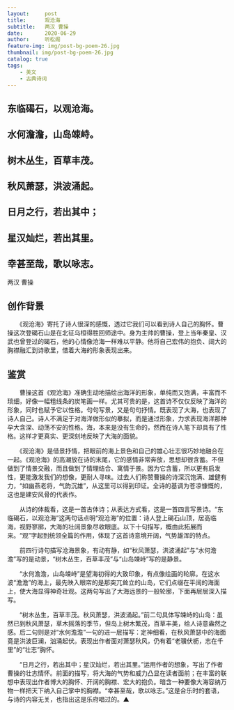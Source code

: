 ```yaml
---
layout:     post
title:      观沧海
subtitle:   两汉 曹操
date:       2020-06-29
author:     听松阁
feature-img: img/post-bg-poem-26.jpg
thumbnail: img/post-bg-poem-26.jpg
catalog: true
tags:
    - 美文
    - 古典诗词
---
```


## 东临碣石，以观沧海。

## 水何澹澹，山岛竦峙。

## 树木丛生，百草丰茂。

## 秋风萧瑟，洪波涌起。

## 日月之行，若出其中；

## 星汉灿烂，若出其里。

## 幸甚至哉，歌以咏志。

两汉 曹操



## 创作背景

　　《观沧海》寄托了诗人很深的感慨，透过它我们可以看到诗人自己的胸怀。曹操这次登碣石山是在北征乌桓得胜回师途中。身为主帅的曹操，登上当年秦皇、汉武也曾登过的碣石，他的心情像沧海一样难以平静。他将自己宏伟的抱负、阔大的胸襟融汇到诗歌里，借着大海的形象表现出来。





## 鉴赏



　　曹操这首《观沧海》准确生动地描绘出海洋的形象，单纯而又饱满，丰富而不琐细，好像一幅粗线条的炭笔画一样。尤其可贵的是，这首诗不仅仅反映了海洋的形象，同时也赋予它以性格。句句写景，又是句句抒情。既表现了大海，也表现了诗人自己。诗人不满足于对海洋做形似的摹拟，而是通过形象，力求表现海洋那种孕大含深、动荡不安的性格。海，本来是没有生命的，然而在诗人笔下却具有了性格。这样才更真实、更深刻地反映了大海的面貌。



　　《观沧海》是借景抒情，把眼前的海上景色和自己的雄心壮志很巧妙地融合在一起。《观沧海》的高潮放在诗的末尾，它的感情非常奔放，思想却很含蓄。不但做到了情景交融，而且做到了情理结合、寓情于景。因为它含蓄，所以更有启发性，更能激发我们的想像，更耐人寻味。过去人们称赞曹操的诗深沉饱满、雄健有力，“如幽燕老将，气韵沉雄”，从这里可以得到印证。全诗的基调为苍凉慷慨的，这也是建安风骨的代表作。



　　从诗的体裁看，这是一首古体诗；从表达方式看，这是一首四言写景诗。“东临碣石，以观沧海”这两句话点明“观沧海”的位置：诗人登上碣石山顶，居高临海，视野寥廓，大海的壮阔景象尽收眼底。以下十句描写，概由此拓展而来。“观”字起到统领全篇的作用，体现了这首诗意境开阔，气势雄浑的特点。



　　前四行诗句描写沧海景象，有动有静，如“秋风萧瑟，洪波涌起”与“水何澹澹”写的是动景，“树木丛生，百草丰茂”与“山岛竦峙”写的是静景。



　　“水何澹澹，山岛竦峙”是望海初得的大致印象，有点像绘画的轮廓。在这水波“澹澹”的海上，最先映入眼帘的是那突兀耸立的山岛，它们点缀在平阔的海面上，使大海显得神奇壮观。这两句写出了大海远景的一般轮廓，下面再层层深入描写。



　　“树木丛生，百草丰茂。秋风萧瑟，洪波涌起。”前二句具体写竦峙的山岛：虽然已到秋风萧瑟，草木摇落的季节，但岛上树木繁茂，百草丰美，给人诗意盎然之感。后二句则是对“水何澹澹”一句的进一层描写：定神细看，在秋风萧瑟中的海面竟是洪波巨澜，汹涌起伏。表现出作者面对萧瑟秋风，仍有着“老骥伏枥，志在千里”的“壮志”胸怀。



　　“日月之行，若出其中；星汉灿烂，若出其里。”运用作者的想象，写出了作者曹操的壮志情怀。前面的描写，将大海的气势和威力凸显在读者面前；在丰富的联想中表现出作者博大的胸怀、开阔的胸襟、宏大的抱负。暗含一种要像大海容纳万物一样把天下纳入自己掌中的胸襟。“幸甚至哉，歌以咏志。”这是合乐时的套语，与诗的内容无关，也指出这是乐府唱过的。▲
